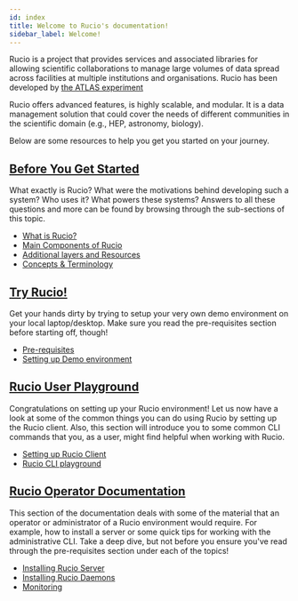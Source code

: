 ```yaml
---
id: index
title: Welcome to Rucio's documentation!
sidebar_label: Welcome!
---
```



Rucio is a project that provides services and associated libraries for allowing scientific
collaborations to manage large volumes of data spread across facilities at
multiple institutions and organisations. Rucio has been developed by
[the ATLAS experiment](https://atlas.cern/)

Rucio offers advanced features, is highly scalable, and modular. It is a data management
solution that could cover the needs of different communities in the scientific
domain (e.g., HEP, astronomy, biology).

Below are some resources to help you get you started on your journey. 

## [Before You Get Started](Before-you-get-started)

What exactly is Rucio? What were the motivations behind developing such a system? Who
uses it? What powers these systems? Answers to all these questions and more can be
found by browsing through the sub-sections of this topic.

- [What is Rucio?](What-is-rucio.md)
- [Main Components of Rucio](Main-components-of-rucio.md)
- [Additional layers and Resources](Additional-layers-&-Resources.md)
- [Concepts & Terminology](concepts.md)

## [Try Rucio!](Try-rucio.md)

Get your hands dirty by trying to setup your very own demo environment on your local
laptop/desktop. Make sure you read the pre-requisites section before starting off, though!

- [Pre-requisites](setting-up-demo)
- [Setting up Demo environment](setting-up-demo)

## [Rucio User Playground](Clients)

Congratulations on setting up your Rucio environment! Let us now have a look at some of
the common things you can do using Rucio by setting up the Rucio client. Also, this
section will introduce you to some common CLI commands that you, as a user, might find
helpful when working with Rucio.

- [Setting up Rucio Client](setting-up-rucio-client)
- [Rucio CLI playground](using-rucio-client)

## [Rucio Operator Documentation](operator)

This section of the documentation deals with some of the material that an operator or
administrator of a Rucio environment would require. For example, how to install a server
or some quick tips for working with the administrative CLI. Take a deep dive, but not
before you ensure you've read through the pre-requisites section under each of the topics!

- [Installing Rucio Server](installing-rucio-server)
- [Installing Rucio Daemons](installing-rucio-daemons)
- [Monitoring](Monitoring)
